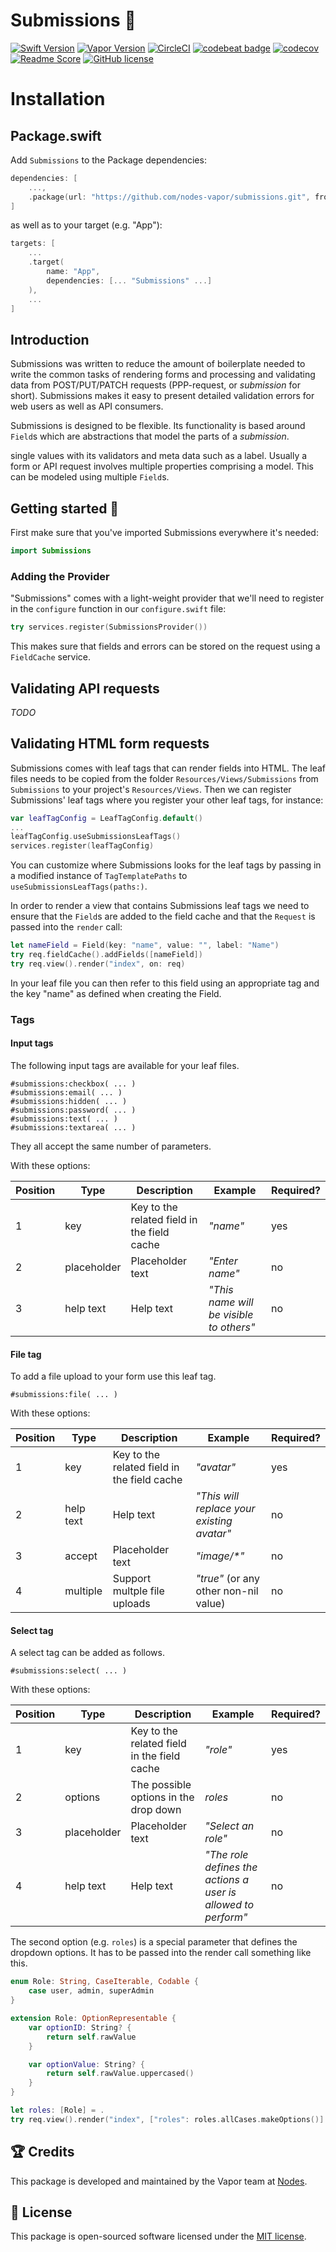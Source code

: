 # Submissions 📩
[![Swift Version](https://img.shields.io/badge/Swift-4.2-brightgreen.svg)](http://swift.org)
[![Vapor Version](https://img.shields.io/badge/Vapor-3.1-30B6FC.svg)](http://vapor.codes)
[![CircleCI](https://circleci.com/gh/nodes-vapor/submissions/tree/master.svg?style=svg)](https://circleci.com/gh/nodes-vapor/submissions/tree/master)
[![codebeat badge](https://codebeat.co/badges/b9c894d6-8c6a-4a07-bfd5-29db898c8dfe)](https://codebeat.co/projects/github-com-nodes-vapor-submissions-master)
[![codecov](https://codecov.io/gh/nodes-vapor/submissions/branch/master/graph/badge.svg)](https://codecov.io/gh/nodes-vapor/submissions)
[![Readme Score](http://readme-score-api.herokuapp.com/score.svg?url=https://github.com/nodes-vapor/submissions)](http://clayallsopp.github.io/readme-score?url=https://github.com/nodes-vapor/submissions)
[![GitHub license](https://img.shields.io/badge/license-MIT-blue.svg)](https://raw.githubusercontent.com/nodes-vapor/reset/master/LICENSE)

# Installation

## Package.swift

Add `Submissions` to the Package dependencies:
```swift
dependencies: [
    ...,
    .package(url: "https://github.com/nodes-vapor/submissions.git", from: "2.0.0")
]
```

as well as to your target (e.g. "App"):

```swift
targets: [
    ...
    .target(
        name: "App",
        dependencies: [... "Submissions" ...]
    ),
    ...
]
```

## Introduction

Submissions was written to reduce the amount of boilerplate needed to write the common tasks of rendering forms and processing and validating data from POST/PUT/PATCH requests (PPP-request, or _submission_ for short). Submissions makes it easy to present detailed validation errors for web users as well as API consumers.

Submissions is designed to be flexible. Its functionality is based around `Field`s which are abstractions that model the parts of a _submission_. 

single values with its validators and meta data such as a label. Usually a form or API request involves multiple properties comprising a model. This can be modeled using multiple `Field`s.

## Getting started 🚀

First make sure that you've imported Submissions everywhere it's needed:

```swift
import Submissions
```

### Adding the Provider

"Submissions" comes with a light-weight provider that we'll need to register in the `configure` function in our `configure.swift` file:

```swift
try services.register(SubmissionsProvider())
```

This makes sure that fields and errors can be stored on the request using a `FieldCache` service.

## Validating API requests

_TODO_

## Validating HTML form requests

Submissions comes with leaf tags that can render fields into HTML. The leaf files needs to be copied from the folder `Resources/Views/Submissions` from `Submissions` to your project's `Resources/Views`. Then we can register Submissions' leaf tags where you register your other leaf tags, for instance:

```swift
var leafTagConfig = LeafTagConfig.default()
...
leafTagConfig.useSubmissionsLeafTags()
services.register(leafTagConfig)
```

You can customize where Submissions looks for the leaf tags by passing in a modified instance of `TagTemplatePaths` to `useSubmissionsLeafTags(paths:)`.

In order to render a view that contains Submissions leaf tags we need to ensure that the `Field`s are added to the field cache and that the `Request` is passed into the `render` call:

```swift
let nameField = Field(key: "name", value: "", label: "Name")
try req.fieldCache().addFields([nameField])
try req.view().render("index", on: req)
```

In your leaf file you can then refer to this field using an appropriate tag and the key "name" as defined when creating the Field.

### Tags

#### Input tags

The following input tags are available for your leaf files.

```
#submissions:checkbox( ... )
#submissions:email( ... )
#submissions:hidden( ... )
#submissions:password( ... )
#submissions:text( ... )
#submissions:textarea( ... )
```

They all accept the same number of parameters.

With these options:

Position | Type | Description | Example | Required?
-|-|-|-|-
1 | key | Key to the related field in the field cache | _"name"_ | yes
2 | placeholder | Placeholder text | _"Enter name"_ | no
3 | help text | Help text | _"This name will be visible to others"_ | no

#### File tag

To add a file upload to your form use this leaf tag.

```
#submissions:file( ... )
```

With these options:

Position | Type | Description | Example | Required?
-|-|-|-|-
1 | key | Key to the related field in the field cache | _"avatar"_ | yes
2 | help text | Help text | _"This will replace your existing avatar"_ | no
3 | accept | Placeholder text | _"image/*"_ | no
4 | multiple | Support multple file uploads | _"true"_ (or any other non-nil value) | no


#### Select tag

A select tag can be added as follows.

```
#submissions:select( ... )
```

With these options:

Position | Type | Description | Example | Required?
-|-|-|-|-
1 | key | Key to the related field in the field cache | _"role"_ | yes
2 | options | The possible options in the drop down | _roles_ | no
3 | placeholder | Placeholder text | _"Select an role"_ | no
4 | help text | Help text | _"The role defines the actions a user is allowed to perform"_ | no

The second option (e.g. `roles`) is a special parameter that defines the dropdown options. It has to be passed into the render call something like this.

```swift
enum Role: String, CaseIterable, Codable {
    case user, admin, superAdmin
}

extension Role: OptionRepresentable {
    var optionID: String? {
        return self.rawValue
    }

    var optionValue: String? {
        return self.rawValue.uppercased()
    }
}

let roles: [Role] = .
try req.view().render("index", ["roles": roles.allCases.makeOptions()] on: req)
```

## 🏆 Credits

This package is developed and maintained by the Vapor team at [Nodes](https://www.nodesagency.com).

## 📄 License

This package is open-sourced software licensed under the [MIT license](http://opensource.org/licenses/MIT).
